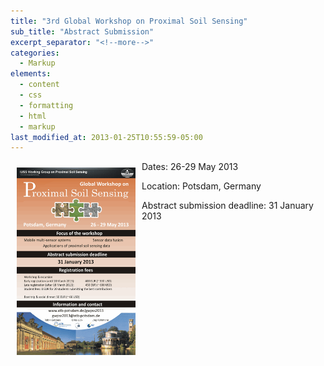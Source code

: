 ```yaml
---
title: "3rd Global Workshop on Proximal Soil Sensing"
sub_title: "Abstract Submission"
excerpt_separator: "<!--more-->"
categories:
  - Markup
elements:
  - content
  - css
  - formatting
  - html
  - markup
last_modified_at: 2013-01-25T10:55:59-05:00
---
```


<img style="float: left; padding: 10px 10px 10px 10px;" src="/assets/images/GWPSS2013_Flyer4_v01 - 190x300.png">

Dates: 26-29 May 2013

Location: Potsdam, Germany

Abstract submission deadline: 31 January 2013

